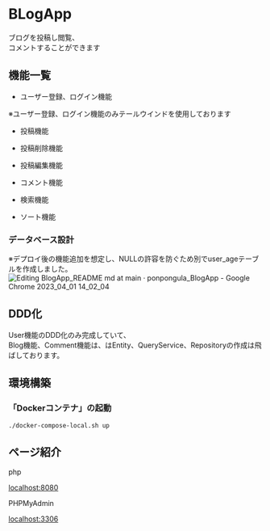 # BLogApp
ブログを投稿し閲覧、<br>
コメントすることができます

## 機能一覧

- ユーザー登録、ログイン機能

※ユーザー登録、ログイン機能のみテールウインドを使用しております

- 投稿機能

- 投稿削除機能

- 投稿編集機能

- コメント機能

- 検索機能

- ソート機能

### データベース設計

※デプロイ後の機能追加を想定し、NULLの許容を防ぐため別でuser_ageテーブルを作成しました。
![Editing BlogApp_README md at main · ponpongula_BlogApp - Google Chrome 2023_04_01 14_02_04](https://user-images.githubusercontent.com/92622872/229266600-25278b48-061b-4bd0-90a1-b6c51a6c499d.png)

## DDD化
User機能のDDD化のみ完成していて、<br>
Blog機能、Comment機能は、はEntity、QueryService、Repositoryの作成は飛ばしております。

## 環境構築

### 「Dockerコンテナ」の起動

```
./docker-compose-local.sh up
```

## ページ紹介

php

[localhost:8080](http://localhost:8080)

PHPMyAdmin

[localhost:3306](http://localhost:3306)
